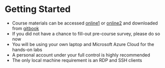 # Getting Started

* Course materials can be accessed [online1](http://devops-courseware.surge.sh/) or [online2](https://vkhazin.gitbooks.io/devops-courseware/) and downloaded from [gitbook](https://legacy.gitbook.com/download/pdf/book/vkhazin/devops-courseware)
* If you did not have a chance to fill-out pre-course survey, please do so now
* You will be using your own laptop and Microsoft Azure Cloud for the hands-on labs
* A personal account under your full control is highly recommended
* The only local machine requirement is an RDP and SSH clients



